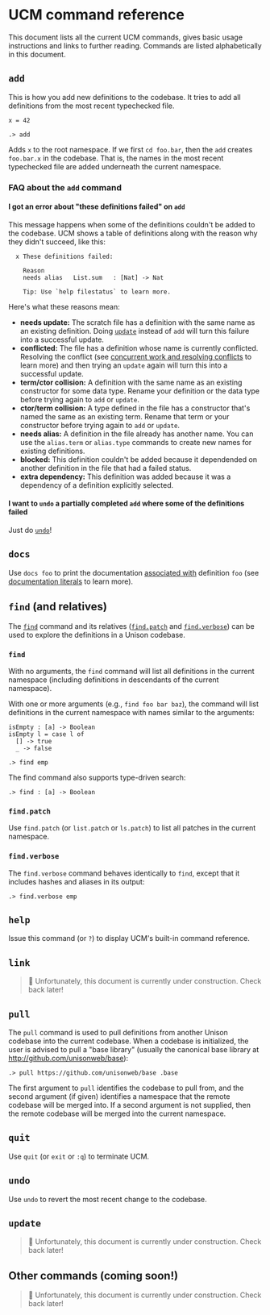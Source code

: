 # UCM command reference

This document lists all the current UCM commands, gives basic usage instructions and links to further reading. Commands are listed alphabetically in this document.

## `add`

This is how you add new definitions to the codebase. It tries to add all definitions from the most recent typechecked file.

```unison
x = 42
```

```ucm
.> add
```

Adds `x` to the root namespace. If we first `cd foo.bar`, then the `add` creates `foo.bar.x` in the codebase. That is, the names in the most recent typechecked file are added underneath the current namespace.

### FAQ about the `add` command

#### I got an error about "these definitions failed" on `add`

This message happens when some of the definitions couldn't be added to the codebase. UCM shows a table of definitions along with the reason why they didn't succeed, like this:

```
  x These definitions failed:

    Reason
    needs alias   List.sum   : [Nat] -> Nat

    Tip: Use `help filestatus` to learn more.
```

Here's what these reasons mean:

* __needs update:__ The scratch file has a definition with the same name as an existing definition. Doing [`update`](#update) instead of `add` will turn this failure into a successful update.
* __conflicted:__ The file has a definition whose name is currently conflicted. Resolving the conflict (see [concurrent work and resolving conflicts](/docs/concurrent-work) to learn more) and then trying an `update` again will turn this into a successful update.
* __term/ctor collision:__ A definition with the same name as an existing constructor for some data type. Rename your definition or the data type before trying again to `add` or `update`.
* __ctor/term collision:__ A type defined in the file has a constructor that's named the same as an existing term. Rename that term or your constructor before trying again to `add` or `update`.
* __needs alias:__ A definition in the file already has another name. You can use the `alias.term` or `alias.type` commands to create new names for existing definitions.
* __blocked:__ This definition couldn't be added because it dependended on another definition in the file that had a failed status.
* __extra dependency:__ This definition was added because it was a dependency of a definition explicitly selected.

#### I want to `undo` a partially completed `add` where some of the definitions failed

Just do [`undo`](#undo)!

## `docs`

Use `docs foo` to print the documentation [associated with](#link) definition `foo` (see [documentation literals](language-reference#documentation-literals) to learn more).

## `find` (and relatives)

The [`find`](#find) command and its relatives ([`find.patch`](#find-patch) and [`find.verbose`](#find-verbose)) can be used to explore the definitions in a Unison codebase.

### `find`

With no arguments, the `find` command will list all definitions in the current namespace (including definitions in descendants of the current namespace).

With one or more arguments (e.g., `find foo bar baz`), the command will list definitions in the current namespace with names similar to the arguments:

```unison
isEmpty : [a] -> Boolean
isEmpty l = case l of 
  [] -> true
  _ -> false
```

```ucm
.> find emp
```

The find command also supports type-driven search:

```ucm
.> find : [a] -> Boolean
```

### `find.patch`

Use `find.patch` (or `list.patch` or `ls.patch`) to list all patches in the current namespace.

### `find.verbose`

The `find.verbose` command behaves identically to `find`, except that it includes hashes and aliases in its output:

```ucm
.> find.verbose emp
```

## `help`

Issue this command (or `?`) to display UCM's built-in command reference.

## `link`

> 🚧  Unfortunately, this document is currently under construction. Check back later!

## `pull`

The `pull` command is used to pull definitions from another Unison codebase into the current codebase. When a codebase is initialized, the user is advised to pull a "base library" (usually the canonical base library at http://github.com/unisonweb/base):

```
.> pull https://github.com/unisonweb/base .base
```

The first argument to `pull` identifies the codebase to pull from, and the second argument (if given) identifies a namespace that the remote codebase will be merged into. If a second argument is not supplied, then the remote codebase will be merged into the current namespace.

## `quit`

Use `quit` (or `exit` or `:q`) to terminate UCM.

## `undo`

Use `undo` to revert the most recent change to the codebase.

## `update`

> 🚧  Unfortunately, this document is currently under construction. Check back later!

## Other commands (coming soon!)

> 🚧  Unfortunately, this document is currently under construction. Check back later!
